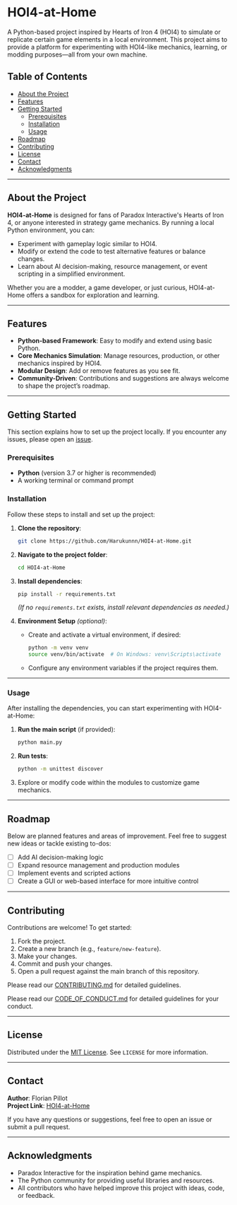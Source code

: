 # HOI4-at-Home

A Python-based project inspired by Hearts of Iron 4 (HOI4) to simulate or replicate certain game elements in a local environment. This project aims to provide a platform for experimenting with HOI4-like mechanics, learning, or modding purposes—all from your own machine.

## Table of Contents

- [About the Project](#about-the-project)
- [Features](#features)
- [Getting Started](#getting-started)
  - [Prerequisites](#prerequisites)
  - [Installation](#installation)
  - [Usage](#usage)
- [Roadmap](#roadmap)
- [Contributing](#contributing)
- [License](#license)
- [Contact](#contact)
- [Acknowledgments](#acknowledgments)

---

## About the Project

**HOI4-at-Home** is designed for fans of Paradox Interactive's Hearts of Iron 4, or anyone interested in strategy game mechanics. By running a local Python environment, you can:
- Experiment with gameplay logic similar to HOI4.
- Modify or extend the code to test alternative features or balance changes.
- Learn about AI decision-making, resource management, or event scripting in a simplified environment.

Whether you are a modder, a game developer, or just curious, HOI4-at-Home offers a sandbox for exploration and learning.

---

## Features

- **Python-based Framework**: Easy to modify and extend using basic Python.
- **Core Mechanics Simulation**: Manage resources, production, or other mechanics inspired by HOI4.
- **Modular Design**: Add or remove features as you see fit.
- **Community-Driven**: Contributions and suggestions are always welcome to shape the project’s roadmap.

---

## Getting Started

This section explains how to set up the project locally. If you encounter any issues, please open an [issue](https://github.com/Harukunnn/HOI4-at-Home/issues).

### Prerequisites

- **Python** (version 3.7 or higher is recommended)
- A working terminal or command prompt

### Installation

Follow these steps to install and set up the project:

1. **Clone the repository**:
   ```bash
   git clone https://github.com/Harukunnn/HOI4-at-Home.git
   ```

2. **Navigate to the project folder**:
   ```bash
   cd HOI4-at-Home
   ```

3. **Install dependencies**:
   ```bash
   pip install -r requirements.txt
   ```
   *(If no `requirements.txt` exists, install relevant dependencies as needed.)*

4. **Environment Setup** *(optional)*:
   - Create and activate a virtual environment, if desired:
     ```bash
     python -m venv venv
     source venv/bin/activate  # On Windows: venv\Scripts\activate
     ```
   - Configure any environment variables if the project requires them.

---

### Usage

After installing the dependencies, you can start experimenting with HOI4-at-Home:

1. **Run the main script** (if provided):
   ```bash
   python main.py
   ```
2. **Run tests**:
   ```bash
   python -m unittest discover
   ```
3. Explore or modify code within the modules to customize game mechanics.

---

## Roadmap

Below are planned features and areas of improvement. Feel free to suggest new ideas or tackle existing to-dos:

- [ ] Add AI decision-making logic
- [ ] Expand resource management and production modules
- [ ] Implement events and scripted actions
- [ ] Create a GUI or web-based interface for more intuitive control

---

## Contributing

Contributions are welcome! To get started:
1. Fork the project.
2. Create a new branch (e.g., `feature/new-feature`).
3. Make your changes.
4. Commit and push your changes.
5. Open a pull request against the main branch of this repository.

Please read our [CONTRIBUTING.md](https://github.com/Harukunnn/HOI4-at-Home/blob/4c844a302ae5b44e55e45ab28e1029b98d05801c/CONTRIBUTING.md) for detailed guidelines.

Please read our [CODE_OF_CONDUCT.md](https://github.com/Harukunnn/HOI4-at-Home/blob/bbf32330be3967aa8fe400a1e6ee89c688f3e587/CODE_OF_CONDUCT.md) for detailed guidelines for your conduct.

---

## License

Distributed under the [MIT License](LICENSE). See `LICENSE` for more information.

---

## Contact

**Author**: Florian Pillot  
**Project Link**: [HOI4-at-Home](https://github.com/Harukunnn/HOI4-at-Home/tree/main?tab=readme-ov-file#about-the-project)

If you have any questions or suggestions, feel free to open an issue or submit a pull request.

---

## Acknowledgments

- Paradox Interactive for the inspiration behind game mechanics.
- The Python community for providing useful libraries and resources.
- All contributors who have helped improve this project with ideas, code, or feedback.
